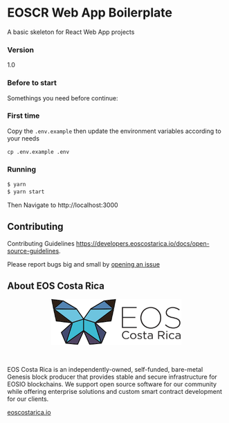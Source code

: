 # EOSCR Web App Boilerplate

A basic skeleton for React Web App projects

### Version

1.0

### Before to start

Somethings you need before continue:

  [git]: <https://git-scm.com/>
  [node.js]: <https://nodejs.org/es/>
  [yarn]: <https://yarnpkg.com/>

### First time

Copy the `.env.example` then update the environment variables according to your needs

```
cp .env.example .env
```

### Running

```sh
$ yarn
$ yarn start
```

Then Navigate to http://localhost:3000


## Contributing

Contributing Guidelines https://developers.eoscostarica.io/docs/open-source-guidelines.

Please report bugs big and small by [opening an issue](https://github.com/eoscostarica/webapp-boilerplate/issues)

## About EOS Costa Rica

<p align="center">
	<a href="https://eoscostarica.io">
		<img src="https://github.com/eoscostarica/eos-rate/raw/master/docs/eoscostarica-logo-black.png" width="300">
	</a>
</p>
<br/>

EOS Costa Rica is an independently-owned, self-funded, bare-metal Genesis block producer that provides stable and secure infrastructure for EOSIO blockchains. We support open source software for our community while offering enterprise solutions and custom smart contract development for our clients.

[eoscostarica.io](https://eoscostarica.io)